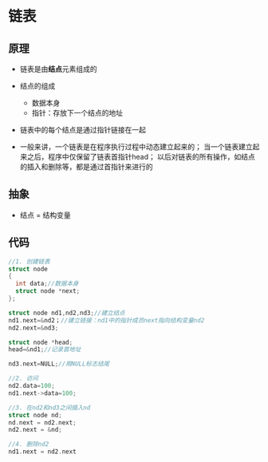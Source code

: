 # 链表

## 原理

- 链表是由**结点**元素组成的

- 结点的组成
  - 数据本身
  - 指针：存放下一个结点的地址

- 链表中的每个结点是通过指针链接在一起
- 一般来讲，一个链表是在程序执行过程中动态建立起来的；
  当一个链表建立起来之后，程序中仅保留了链表首指针head；
  以后对链表的所有操作，如结点的插入和删除等，都是通过首指针来进行的

## 抽象

- 结点 = 结构变量

## 代码

```C
//1. 创建链表
struct node
{   
  int data;//数据本身
  struct node *next;
};

struct node nd1,nd2,nd3;//建立结点
nd1.next=&nd2；//建立链接：nd1中的指针成员next指向结构变量nd2
nd2.next=&nd3;

struct node *head;
head=&nd1;//记录首地址

nd3.next=NULL;//用NULL标志结尾

//2. 访问
nd2.data=100;
nd1.next->data=100;

//3. 在nd2和nd3之间插入nd
struct node nd;
nd.next = nd2.next;
nd2.next = &nd;

//4. 删除nd2
nd1.next = nd2.next
```

